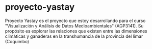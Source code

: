 # proyecto-yastay
Proyecto Yastay es el proyecto que estoy desarrollando para el curso "Visualización y Análisis de Datos Medioambientales" (AGP3141). Su propósito es explorar las relaciones que existen entre las dimensiones climáticas y ganaderas en la transhumancia de la provincia del limar (Coquimbo)

